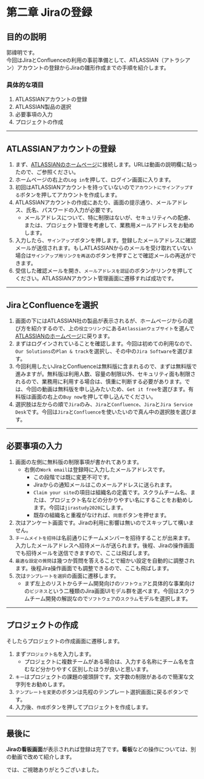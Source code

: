 # 第二章 Jiraの登録

## 目的の説明

郭禕明です。  
今回はJiraとConfluenceの利用の事前準備として、ATLASSIAN（アトラシアン）アカウントの登録からJiraの雛形作成までの手順を紹介します。

### 具体的な項目

1. ATLASSIANアカウントの登録
2. ATLASSIAN製品の選択
3. 必要事項の入力
4. プロジェクトの作成

---

## ATLASSIANアカウントの登録

1. まず、[ATLASSIANのホームページ][atlassian]に接続します。URLは動画の説明欄に貼ったので、ご参照ください。
2. ホームページの右上の`Log in`を押して、ログイン画面に入ります。
3. 初回はATLASSIANアカウントを持っていないので`アカウントにサインアップする`ボタンを押してアカウントを作成します。
4. ATLASSIANアカウントの作成にあたり、画面の提示通り、メールアドレス、氏名、パスワードの入力が必要です。
   - メールアドレスについて、特に制限はないが、セキュリティへの配慮、または、プロジェクト管理を考慮して、業務用メールアドレスをお勧めします。
5. 入力したら、`サインアップ`ボタンを押します。登録したメールアドレスに確認メールが送信されます。もしATLASSIANからのメールを受け取れていない場合は`サインアップ用リンクを再送`のボタンを押すことで確認メールの再送ができます。
6. 受信した確認メールを開き、`メールアドレスを認証`のボタンかリンクを押してください。ATLASSIANアカウント管理画面に遷移すれば成功です。

---

## JiraとConfluenceを選択

1. 画面の下にはATLASSIAN社の製品が表示されるが、ホームページからの選び方を紹介するので、上の`役立つリンク`にある`Atlassianウェブサイト`を選んで[ATLASSIANのホームページ][atlassian]に戻ります。
2. まずはログインされていることを確認します。今回は初めての利用なので、`Our Solutions`の`Plan & track`を選択し、その中の`Jira Software`を選びます。
3. 今回利用したいJiraとConfluenceは無料版に含まれるので、まずは無料版で進みますが。無料版は利用人数、容量の制限以外、セキュリティ面も制限されるので、業務用に利用する場合は、慎重に判断する必要があります。では、今回の動画は無料版を申し込みたいため、`Get it free`を選びます。有料版は画面の右上の`Buy now`を押して申し込んでください。
4. 選択肢は左からの順で`Jira`のみ、`Jira`と`Confluence`、`Jira`と`Jira Service Desk`です。今回は`Jira`と`Confluence`を使いたいので真ん中の選択肢を選びます。

---

## 必要事項の入力

1. 画面の左側に無料版の制限事項が書かれてあります。
    - 右側の`Work email`は登録時に入力したメールアドレスです。
      - この段階では既に変更不可です。
      - Jiraからの通知メールはこのメールアドレスに送られます。
      - `Claim your site`の項目は組織名の定義です。スクラムチーム名、または、プロジェクト名などの分かりやすい名にすることをお勧めします。今回は`jirastudy2020`にします。
      - 既存の組織名と重複がなければ、`同意`ボタンを押せます。
2. 次はアンケート画面です。Jiraの利用に影響は無いのでスキップして構いません。
3. `チームメイトを招待`は名前通りにチームメンバーを招待することが出来ます。入力したメールアドレスへ招待メールが送られます。後程、Jiraの操作画面でも招待メールを送信できますので、ここは飛ばします。
4. `最適な設定の質問`は幾つか質問を答えることで細かい設定を自動的に調整されます。後程Jira操作画面でも調整できるので、ここも飛ばします。
5. 次は`テンプレートを選択`の画面に遷移します。
   - まず左上のリストからチーム開発向けの`ソフトウェア`と具体的な事業向けの`ビジネス`という二種類のJira画面UIモデル群を選べます。今回はスクラムチーム開発の解説なので`ソフトウェア`の`スクラム`モデルを選択します。

---

## プロジェクトの作成

そしたらプロジェクトの作成画面に遷移します。

1. まず`プロジェクト名`を入力します。
   - プロジェクトに複数チームがある場合は、入力する名称にチーム名を含むなど分かりやすく区別したほうが良いと思います。
2. `キー`はプロジェクトの課題の接頭辞です。文字数の制限があるので簡潔な文字列をお勧めします。
3. `テンプレートを変更`のボタンは先程のテンプレート選択画面に戻るボタンです。
4. 入力後、`作成`ボタンを押してプロジェクトを作成します。

---

## 最後に

**Jiraの看板画面**が表示されれば登録は完了です。**看板**などの操作については、別の動画で改めて紹介します。

では、ご視聴ありがとうございました。

<!-- リンクの声明文 -->
[atlassian]: https://www.atlassian.com/
